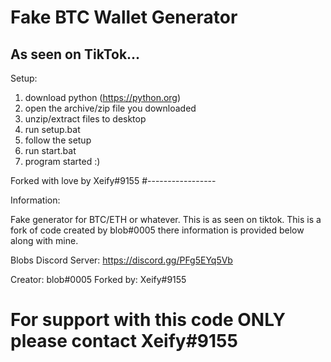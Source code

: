 # Fake BTC Wallet Generator
## As seen on TikTok...

Setup:

1. download python (https://python.org)
2. open the archive/zip file you downloaded
3. unzip/extract files to desktop
4. run setup.bat
5. follow the setup
6. run start.bat
7. program started :)

Forked with love by Xeify#9155
#-----------------

Information:

Fake generator for BTC/ETH or whatever. This is as seen on tiktok. This is a fork of code created by blob#0005 there information is provided below along with mine.

Blobs Discord Server: https://discord.gg/PFg5EYq5Vb

Creator: blob#0005
Forked by: Xeify#9155

# For support with this code ONLY please contact Xeify#9155
